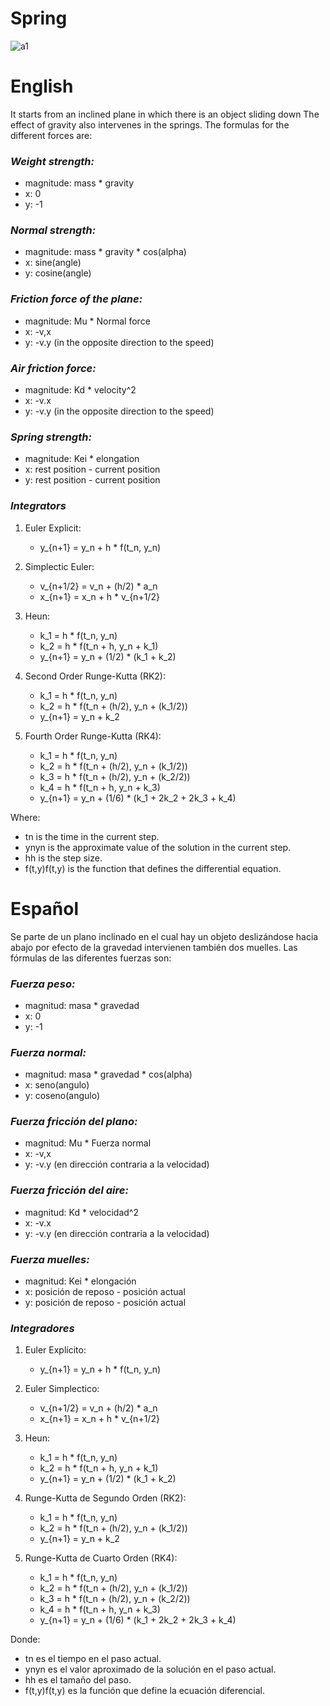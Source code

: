 # Spring
![a1](https://github.com/OsmareDev/PhysicsSimulation/assets/50903643/eb882757-7c99-4ea5-a610-e15053be302b)

# English

It starts from an inclined plane in which there is an object sliding down
The effect of gravity also intervenes in the springs.
The formulas for the different forces are:

### *Weight strength:*
- magnitude: mass * gravity
- x: 0
- y: -1

### *Normal strength:*
- magnitude: mass * gravity * cos(alpha)
- x: sine(angle)
- y: cosine(angle)

### *Friction force of the plane:*
- magnitude: Mu * Normal force
- x: -v,x
- y: -v.y (in the opposite direction to the speed)

### *Air friction force:*
- magnitude: Kd * velocity^2
- x: -v.x
- y: -v.y (in the opposite direction to the speed)

### *Spring strength:*
- magnitude: Kei * elongation
- x: rest position - current position
- y: rest position - current position

### *Integrators*

1. Euler Explicit:
    - y_{n+1} = y_n + h * f(t_n, y_n)


2. Simplectic Euler:
    - v_{n+1/2} = v_n + (h/2) * a_n
    - x_{n+1} = x_n + h * v_{n+1/2}


3. Heun:
    - k_1 = h * f(t_n, y_n)
    - k_2 = h * f(t_n + h, y_n + k_1)
    - y_{n+1} = y_n + (1/2) * (k_1 + k_2)

4. Second Order Runge-Kutta (RK2):
    - k_1 = h * f(t_n, y_n)
    - k_2 = h * f(t_n + (h/2), y_n + (k_1/2))
    - y_{n+1} = y_n + k_2


5. Fourth Order Runge-Kutta (RK4):
    - k_1 = h * f(t_n, y_n)
    - k_2 = h * f(t_n + (h/2), y_n + (k_1/2))
    - k_3 = h * f(t_n + (h/2), y_n + (k_2/2))
    - k_4 = h * f(t_n + h, y_n + k_3)
    - y_{n+1} = y_n + (1/6) * (k_1 + 2k_2 + 2k_3 + k_4)


Where:
- tn​ is the time in the current step.
- ynyn​ is the approximate value of the solution in the current step.
- hh is the step size.
- f(t,y)f(t,y) is the function that defines the differential equation.

# Español

Se parte de un plano inclinado en el cual hay un objeto deslizándose hacia abajo por
efecto de la gravedad intervienen también dos muelles.
Las fórmulas de las diferentes fuerzas son:

### *Fuerza peso:*
- magnitud: masa * gravedad
- x: 0
- y: -1

### *Fuerza normal:*
- magnitud: masa * gravedad * cos(alpha)
- x: seno(angulo)
- y: coseno(angulo)

### *Fuerza fricción del plano:*
- magnitud: Mu * Fuerza normal
- x: -v,x
- y: -v.y (en dirección contraria a la velocidad)

### *Fuerza fricción del aire:*
- magnitud: Kd * velocidad^2
- x: -v.x
- y: -v.y (en dirección contraria a la velocidad)

### *Fuerza muelles:*
- magnitud: Kei * elongación
- x: posición de reposo - posición actual
- y: posición de reposo - posición actual

### *Integradores*

1. Euler Explícito:
    - y_{n+1} = y_n + h * f(t_n, y_n)


2. Euler Simplectico:
    - v_{n+1/2} = v_n + (h/2) * a_n
    - x_{n+1} = x_n + h * v_{n+1/2}


3. Heun:
    - k_1 = h * f(t_n, y_n)
    - k_2 = h * f(t_n + h, y_n + k_1)
    - y_{n+1} = y_n + (1/2) * (k_1 + k_2)

4. Runge-Kutta de Segundo Orden (RK2):
    - k_1 = h * f(t_n, y_n)
    - k_2 = h * f(t_n + (h/2), y_n + (k_1/2))
    - y_{n+1} = y_n + k_2


5. Runge-Kutta de Cuarto Orden (RK4):
    - k_1 = h * f(t_n, y_n)
    - k_2 = h * f(t_n + (h/2), y_n + (k_1/2))
    - k_3 = h * f(t_n + (h/2), y_n + (k_2/2))
    - k_4 = h * f(t_n + h, y_n + k_3)
    - y_{n+1} = y_n + (1/6) * (k_1 + 2k_2 + 2k_3 + k_4)


Donde:
- tn​ es el tiempo en el paso actual.
- ynyn​ es el valor aproximado de la solución en el paso actual.
- hh es el tamaño del paso.
- f(t,y)f(t,y) es la función que define la ecuación diferencial.
